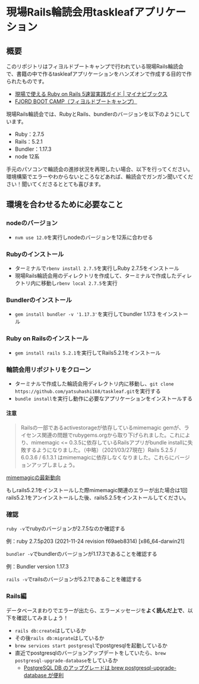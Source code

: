 # 現場Rails輪読会用taskleafアプリケーション

## 概要
このリポジトリはフィヨルドブートキャンプで行われている現場Rails輪読会で、書籍の中で作るtaskleafアプリケーションをハンズオンで作成する目的で作られたものです。
- [現場で使える Ruby on Rails 5速習実践ガイド \| マイナビブックス](https://book.mynavi.jp/ec/products/detail/id=93905)
- [FJORD BOOT CAMP（フィヨルドブートキャンプ）](https://bootcamp.fjord.jp/)

現場Rails輪読会では、RubyとRails、bundlerのバージョンを以下のようにしています。

- Ruby：2.7.5
- Rails：5.2.1
- Bundler：1.17.3
- node 12系

手元のパソコンで輪読会の進捗状況を再現したい場合、以下を行ってください。
環境構築でエラーやわからないところなどあれば、輪読会でガンガン聞いてください！聞いてくださるととても喜びます。

## 環境を合わせるために必要なこと
### nodeのバージョン
- `nvm use 12.0`を実行しnodeのバージョンを12系に合わせる
### Rubyのインストール
- ターミナルで`rbenv install 2.7.5`を実行しRuby 2.7.5をインストール
- 現場Rails輪読会用のディレクトリを作成して、ターミナルで作成したディレクトリ内に移動し`rbenv local 2.7.5`を実行

### Bundlerのインストール
- `gem install bundler -v '1.17.3'`を実行してbundler 1.17.3 をインストール

### Ruby on Railsのインストール
- `gem install rails 5.2.1`を実行してRails5.2.1をインストール

### 輪読会用リポジトリをクローン
- ターミナルで作成した輪読会用ディレクトリ内に移動し、`git clone https://github.com/yatsuhashi168/taskleaf.git`を実行する
- `bundle install`を実行し動作に必要なアプリケーションをインストールする


#### 注意
> Railsの一部であるactivestorageが依存しているmimemagic gemが、ライセンス関連の問題でrubygems.orgから取り下げられました。これにより、mimemagic <= 0.3.5に依存しているRailsアプリがbundle installに失敗するようになりました。（中略）（2021/03/27現在）Rails 5.2.5 / 6.0.3.6 / 6.1.3.1 はmimemagicに依存しなくなりました。これらにバージョンアップしましょう。

[mimemagicの最新動向](https://hackmd.io/@mametter/mimemagic-info-ja)

もしrails5.2.1をインストールした際mimemagic関連のエラーが出た場合は1回rails5.2.1をアンインストールした後、rails5.2.5をインストールしてください。

### 確認
`ruby -v`でrubyのバージョンが2.7.5なのか確認する

例：ruby 2.7.5p203 (2021-11-24 revision f69aeb8314) [x86_64-darwin21]

`bundler -v`でbundlerのバージョンが1.17.3であることを確認する

例：Bundler version 1.17.3

`rails -v`でrailsのバージョンが5.2.1であることを確認する

### Rails編
データベースまわりでエラーが出たら、エラーメッセージを**よく読んだ上で**、以下を確認してみましょう！
- `rails db:create`はしているか
- その後`rails db:migrate`はしているか
- `brew services start postgresql`でpostgresqlを起動しているか
- 直近でpostgresqlのバージョンアップデートをしていたら、`brew postgresql-upgrade-database`をしているか
    - [PostgreSQL DB のアップグレードは brew postgresql-upgrade-database が便利](https://qiita.com/yasulab/items/237c3f9634055d665745)

